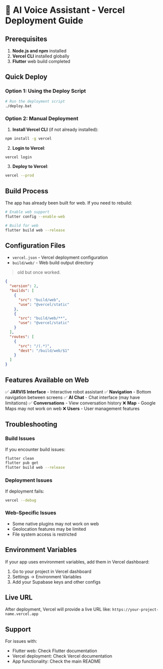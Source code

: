 # 🚀 AI Voice Assistant - Vercel Deployment Guide

## Prerequisites

1. **Node.js and npm** installed
2. **Vercel CLI** installed globally
3. **Flutter** web build completed

## Quick Deploy

### Option 1: Using the Deploy Script
```bash
# Run the deployment script
./deploy.bat
```

### Option 2: Manual Deployment

1. **Install Vercel CLI** (if not already installed):
```bash
npm install -g vercel
```

2. **Login to Vercel**:
```bash
vercel login
```

3. **Deploy to Vercel**:
```bash
vercel --prod
```

## Build Process

The app has already been built for web. If you need to rebuild:

```bash
# Enable web support
flutter config --enable-web

# Build for web
flutter build web --release
```

## Configuration Files

- `vercel.json` - Vercel deployment configuration
- `build/web/` - Web build output directory

> old but once worked.
```json
{
  "version": 2,
  "builds": [
    {
      "src": "build/web",
      "use": "@vercel/static"
    },
    {
      "src": "build/web/**",
      "use": "@vercel/static"
    }
  ],
  "routes": [
    {
      "src": "/(.*)",
      "dest": "/build/web/$1"
    }
  ]
}
```


## Features Available on Web

✅ **JARVIS Interface** - Interactive robot assistant
✅ **Navigation** - Bottom navigation between screens
✅ **AI Chat** - Chat interface (may have limitations)
✅ **Conversations** - View conversation history
❌ **Map** - Google Maps may not work on web
❌ **Users** - User management features

## Troubleshooting

### Build Issues
If you encounter build issues:
```bash
flutter clean
flutter pub get
flutter build web --release
```

### Deployment Issues
If deployment fails:
```bash
vercel --debug
```

### Web-Specific Issues
- Some native plugins may not work on web
- Geolocation features may be limited
- File system access is restricted

## Environment Variables

If your app uses environment variables, add them in Vercel dashboard:
1. Go to your project in Vercel dashboard
2. Settings → Environment Variables
3. Add your Supabase keys and other configs

## Live URL

After deployment, Vercel will provide a live URL like:
`https://your-project-name.vercel.app`

## Support

For issues with:
- Flutter web: Check Flutter documentation
- Vercel deployment: Check Vercel documentation
- App functionality: Check the main README
